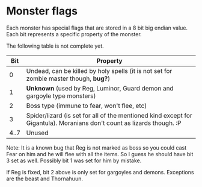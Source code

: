 # Monster flags

Each monster has special flags that are stored in a 8 bit big endian value. Each bit represents a specific property of the monster.

The following table is not complete yet.

Bit | Property
----|----
0 | Undead, can be killed by holy spells (it is not set for zombie master though, **bug?**)
1 | **Unknown** (used by Reg, Luminor, Guard demon and gargoyle type monsters)
2 | Boss type (immune to fear, won't flee, etc)
3 | Spider/lizard (is set for all of the mentioned kind except for Gigantula). Moranians don't count as lizards though. :P
4..7 | Unused

Note: It is a known bug that Reg is not marked as boss so you could cast Fear on him and he will flee with all the items. So I guess he should have bit 3 set as well. Possibly bit 1 was set for him by mistake.

If Reg is fixed, bit 2 above is only set for gargoyles and demons. Exceptions are the beast and Thornahuun.